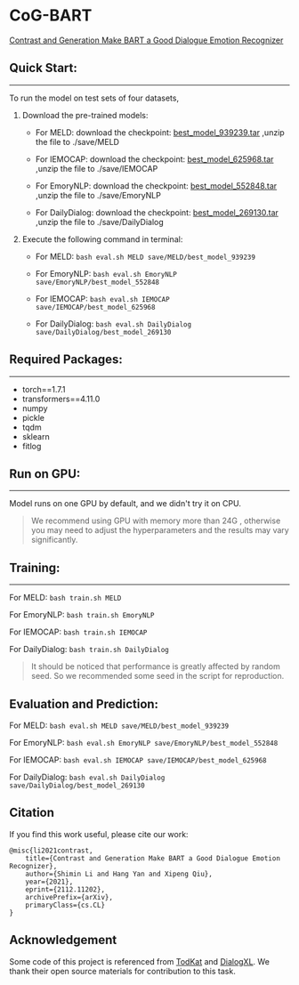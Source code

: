 # CoG-BART

[Contrast and Generation Make BART a Good Dialogue Emotion Recognizer](https://arxiv.org/abs/2112.11202)


## Quick Start:
------------------------------------------------------
To run the model on test sets of four datasets,

1. Download the pre-trained models:

   * For MELD:
       download the checkpoint: [best_model_939239.tar](https://www.dropbox.com/s/c6tfmy9vuxtqpx4/best_model_939239.tar?dl=0) ,unzip the file to ./save/MELD
   
   * For IEMOCAP:
       download the checkpoint: [best_model_625968.tar](https://www.dropbox.com/s/btc68s239zcf9dj/best_model_625968.tar?dl=0) ,unzip the file to ./save/IEMOCAP
   
   * For EmoryNLP:
       download the checkpoint: [best_model_552848.tar](https://www.dropbox.com/s/dcucsdee8hmhu0o/best_model_552848.tar?dl=0) ,unzip the file to ./save/EmoryNLP
   
   * For DailyDialog:
       download the checkpoint: [best_model_269130.tar](https://www.dropbox.com/s/rgn6o2obbaz8vh4/best_model_269130.tar?dl=0) ,unzip the file to ./save/DailyDialog

2. Execute the following command in terminal:

    * For MELD: `bash eval.sh MELD save/MELD/best_model_939239`

    * For EmoryNLP: `bash eval.sh EmoryNLP save/EmoryNLP/best_model_552848`

    * For IEMOCAP: `bash eval.sh IEMOCAP save/IEMOCAP/best_model_625968`

    * For DailyDialog: `bash eval.sh DailyDialog save/DailyDialog/best_model_269130`


## Required Packages:
------------------------------------------------------

* torch==1.7.1
* transformers==4.11.0
* numpy
* pickle
* tqdm
* sklearn
* fitlog

## Run on GPU:
------------------------------------------------------
Model runs on one GPU by default, and we didn't try it on CPU.

> We recommend using GPU with memory more than 24G , otherwise you may need to adjust the hyperparameters and the results may vary significantly.

## Training:
------------------------------------------------------
For MELD: `bash train.sh MELD`

For EmoryNLP: `bash train.sh EmoryNLP`

For IEMOCAP: `bash train.sh IEMOCAP`

For DailyDialog: `bash train.sh DailyDialog`

>It should be noticed that performance is greatly affected by random seed. So we recommended some seed in the script for reproduction.

## Evaluation and Prediction:

For MELD: `bash eval.sh MELD save/MELD/best_model_939239`

For EmoryNLP: `bash eval.sh EmoryNLP save/EmoryNLP/best_model_552848`

For IEMOCAP: `bash eval.sh IEMOCAP save/IEMOCAP/best_model_625968`

For DailyDialog: `bash eval.sh DailyDialog save/DailyDialog/best_model_269130`

## Citation

If you find this work useful, please cite our work:


```
@misc{li2021contrast,
    title={Contrast and Generation Make BART a Good Dialogue Emotion Recognizer}, 
    author={Shimin Li and Hang Yan and Xipeng Qiu},
    year={2021},
    eprint={2112.11202},
    archivePrefix={arXiv},
    primaryClass={cs.CL}
}
```

## Acknowledgement

Some code of this project is referenced from [TodKat](https://github.com/something678/TodKat)
and [DialogXL](https://github.com/shenwzh3/DialogXL). We thank their open source materials for contribution to this task.

